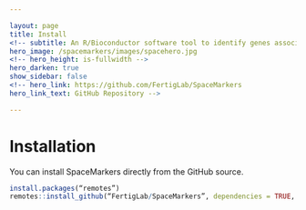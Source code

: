```yaml
---

layout: page
title: Install
<!-- subtitle: An R/Bioconductor software tool to identify genes associated with latent space interactions in spatial transcriptomics. -->
hero_image: /spacemarkers/images/spacehero.jpg
<!-- hero_height: is-fullwidth -->
hero_darken: true
show_sidebar: false
<!-- hero_link: https://github.com/FertigLab/SpaceMarkers
hero_link_text: GitHub Repository -->

---
```


# Installation

You can install SpaceMarkers directly from the GitHub source.

```r
install.packages(“remotes”)
remotes::install_github(“FertigLab/SpaceMarkers”, dependencies = TRUE, build_vignettes = TRUE)
```
